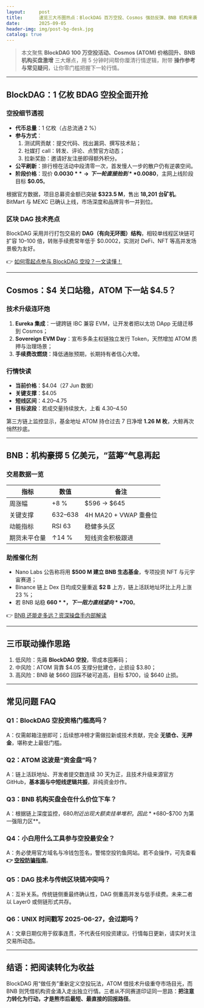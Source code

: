 ```yaml
---
layout:     post
title:      速览三大币圈热点：BlockDAG 百万空投、Cosmos 强劲反弹、BNB 机构来袭
date:       2025-09-05
header-img: img/post-bg-desk.jpg
catalog: true
---
```


> 本文聚焦 **BlockDAG 100 万空投活动、Cosmos (ATOM) 价格回升、BNB 机构买盘激增** 三大爆点，用 5 分钟时间帮你厘清行情逻辑，附带 **操作参考与常见疑问**，让你零门槛把握下一轮行情。

---

## BlockDAG：1 亿枚 BDAG 空投全面开抢

### 空投细节透视
- **代币总量**：1 亿枚（占总流通 2 %）
- **参与方式**：
  1. 测试网贡献：提交代码、找出漏洞、撰写技术贴；
  2. 社媒打 call：转发、评论、点赞官方动态；
  3. 拉新奖励：邀请好友注册即得额外积分。
- **公平刷新**：排行榜在活动中段清零一次，首发慢人一步的散户仍有逆袭空间。
- **阶段价格**：现价 **$0.0030** → 下一轮直接抬到 **$0.0080**，主网上线阶段目标 **$0.05**。

根据官方数据，项目总募资金额已突破 **$323.5 M**，售出 **18,201 台矿机**。BitMart 与 MEXC 已确认上线，市场深度和品牌背书一并到位。

### 区块 DAG 技术亮点
BlockDAG 采用并行打包交易的 **DAG（有向无环图）结构**，相较单线程区块链可扩容 10–100 倍，转账手续费常年低于 $0.0002，实测对 DeFi、NFT 等高并发场景极为友好。

👉 [如何零起点参与 BlockDAG 空投？一文读懂！](https://okxdog.com/)

---

## Cosmos：$4 关口站稳，ATOM 下一站 $4.5？

### 技术升级连环炮
1. **Eureka 集成**：一键跨链 IBC 兼容 EVM，让开发者把以太坊 DApp 无缝迁移到 Cosmos；
2. **Sovereign EVM Day**：宣布多条主权链独立发行 Token，天然增加 ATOM 质押与治理场景；
3. **手续费改燃烧**：降低通胀预期，长期持有者信心大增。

### 行情快读
- **当前价格**：$4.04（27 Jun 数据）
- **关键支撑**：$4.05
- **短线区间**：$4.20–$4.75
- **目标波段**：若成交量持续放大，上看 $4.30–$4.50

第三方链上监控显示，基金地址 ATOM 持仓过去 7 日净增 **1.26 M 枚**，大鲸再次悄然抄底。

---

## BNB：机构豪掷 5 亿美元，“蓝筹”气息再起

### 交易数据一览
| 指标         | 数值         | 备注                  |
|--------------|--------------|-----------------------|
| 周涨幅       | +8 %         | $596 → $645           |
| 关键支撑     | $632–$638    | 4H MA20 + VWAP 重叠位 |
| 动能指标     | RSI 63       | 稳健多头区            |
| 期货未平仓量 | ↑14 %        | 短线资金积极跟进      |

### 助推催化剂
- Nano Labs 公告称将用 **$500 M 建立 BNB 生态基金**，专项投资 NFT 与元宇宙赛道；
- Binance 链上 Dex 日均成交量重返 **$2 B** 上方，链上活跃地址环比上月上涨 23 %；
- 若 BNB 站稳 **$660**，下一阻力直线望向 **$700**。

👉 [BNB 还能走多远？资深操盘手内部解读](https://okxdog.com/)

---

## 三币联动操作思路
1. 低风险：先薅 **BlockDAG 空投**，零成本囤筹码；
2. 中风险：ATOM 背靠 $4.05 支撑分批建仓，止损设 $3.80；
3. 高风险：BNB 破 $660 回踩不破可追高，目标 $700，设 $640 止损。

---

## 常见问题 FAQ

### Q1：BlockDAG 空投资格门槛高吗？
A：仅需邮箱注册即可；后续想冲榜才需做拉新或技术贡献，完全 **无锁仓、无押金**，堪称史上最低门槛。

### Q2：ATOM 这波是“资金盘”吗？
A：链上活跃地址、开发者提交数连续 30 天为正，且技术升级来源官方 GitHub，**基本面与中短线逻辑共振**，非纯资金炒作。

### Q3：BNB 机构买盘会在什么价位下车？
A：根据链上深度监控，$680 附近出现大额卖挂单堆积，因此 **$680–$700 为第一强阻力区**。

### Q4：小白用什么工具参与空投最安全？
A：务必使用官方域名与冷钱包签名，警惕空投钓鱼网站。若不会操作，可先查看 **👉 [空投防骗指南](https://okxdog.com/)**。

### Q5：DAG 技术与传统区块链冲突吗？
A：互补关系。传统链侧重最终确认性，DAG 侧重高并发与低手续费。未来二者以 Layer0 或侧链形式共存。

### Q6：UNIX 时间戳写 2025-06-27，会过期吗？
A：文章日期仅用于叙事连贯，不代表任何投资建议。行情每日更新，请实时关注交易所动态。

---

## 结语：把阅读转化为收益
BlockDAG 用“做任务”重新定义空投玩法，ATOM 借技术升级重夺市场目光，而 BNB 则凭借机构资金涌入走出独立行情。三者从不同赛道印证同一思路：**把注意力转化为行动，才是熊市后最短、最直接的回报路径**。